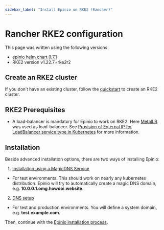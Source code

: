 ```yaml
---
sidebar_label: "Install Epinio on RKE2 (Rancher)"
---
```


# Rancher RKE2 configuration

This page was written using the following versions:
* [epinio helm chart 0.7.1](https://github.com/epinio/helm-charts/releases/tag/epinio-0.7.1)
* RKE2 version v1.22.7+rke2r2

## Create an RKE2 cluster

If you don't have an existing cluster, follow the [quickstart](https://docs.rke2.io/install/quickstart/) to create an RKE2 cluster.

## RKE2 Prerequisites

* A load-balancer is mandatory for Epinio to work on RKE2. Here [MetalLB](https://metallb.universe.tf) was used as load-balancer.
  See [Provision of External IP for LoadBalancer service type in Kubernetes](../howtos/provision_external_ip_for_local_kubernetes) for more information.

## Installation

Beside advanced installation options, there are two ways of installing Epinio:

1. [Installation using a MagicDNS Service](../installation/magicDNS_setup.md)

- For test environments. This should work on nearly any kubernetes distribution. Epinio will try to automatically create a magic DNS domain, e.g. **10.0.0.1.omg.howdoi.website**.

2. [DNS setup](../installation/dns_setup.md)

- For test and production environments. You will define a system domain, e.g. **test.example.com**.


Then, continue with the [Epinio installation process](../installation/installation.md).
